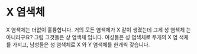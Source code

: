 # X 염색체

X 염색체는 더없이 훌륭합니다. 거의 모든 염색체가 X 같이 생겼는데 그게 성 염색체
는 아니라구요? 그럼 그것들은 상 염색체 입니다. 여성들은 성 염색체로 두개의 X 염
색체를 가지고, 남성들은 성 염색체로 X 와 Y 염색체를 한개씩 갖습니다.
